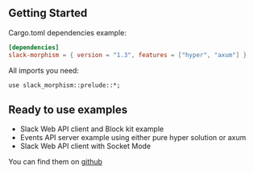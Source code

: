 ## Getting Started

Cargo.toml dependencies example:

```toml
[dependencies]
slack-morphism = { version = "1.3", features = ["hyper", "axum"] }
```

All imports you need:

```rust,noplaypen
use slack_morphism::prelude::*;
```

## Ready to use examples
- Slack Web API client and Block kit example
- Events API server example using either pure hyper solution or axum
- Slack Web API client with Socket Mode

You can find them on [github](https://github.com/abdolence/slack-morphism-rust/tree/master/examples)
